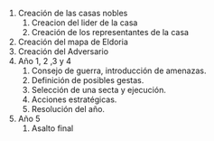 1. Creación de las casas nobles
	1. Creacion del lider de la casa
	2. Creación de los representantes de la casa
2. Creación del mapa de Eldoria
3. Creación del Adversario
4. Año 1, 2 ,3 y 4
	1. Consejo de guerra, introducción de amenazas.
	2. Definición de posibles gestas.
	3. Selección de una secta y ejecución.
	4. Acciones estratégicas.
	5. Resolución del año.
5. Año 5
	1. Asalto final